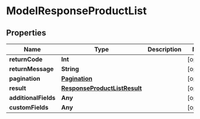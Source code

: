 

# ModelResponseProductList


## Properties

Name | Type | Description | Notes
------------ | ------------- | ------------- | -------------
**returnCode** | **Int** |  |  [optional]
**returnMessage** | **String** |  |  [optional]
**pagination** | [**Pagination**](Pagination.md) |  |  [optional]
**result** | [**ResponseProductListResult**](ResponseProductListResult.md) |  |  [optional]
**additionalFields** | **Any** |  |  [optional]
**customFields** | **Any** |  |  [optional]



